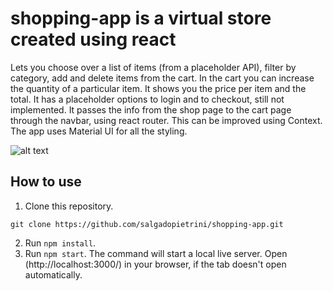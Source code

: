 # shopping-app is a virtual store created using react

Lets you choose over a list of items (from a placeholder API), filter by category, add and delete items from the cart. In the cart you can increase the quantity of a particular item. It shows you the price per item and the total. It has a placeholder options to login and to checkout, still not implemented. It passes the info from the shop page to the cart page through the navbar, using react router. This can be improved using Context. The app uses Material UI for all the styling.

![alt text](https://i.ibb.co/sFfpswy/shopping-app-LG.png)

## How to use

1. Clone this repository.

```
git clone https://github.com/salgadopietrini/shopping-app.git
```

2. Run `npm install`.
3. Run `npm start`. The command will start a local live server. Open (http://localhost:3000/) in your browser, if the tab doesn't open automatically.

